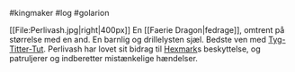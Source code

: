 #kingmaker #log #golarion

[[File:Perlivash.jpg|right|400px]]
En [[Faerie Dragon|fedrage]], omtrent på størrelse med en and. En barnlig og drillelysten sjæl. Bedste ven med [Tyg-Titter-Tut](Tyg-Titter-Tut.md). Perlivash har lovet sit bidrag til [Hexmark](Hexmark.md)s beskyttelse, og patruljerer og indberetter mistænkelige hændelser.
